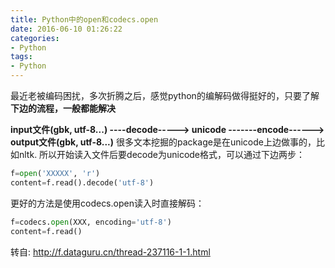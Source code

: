 ```yaml
---
title: Python中的open和codecs.open
date: 2016-06-10 01:26:22
categories: 
- Python
tags: 
- Python
---
```


最近老被编码困扰，多次折腾之后，感觉python的编解码做得挺好的，只要了解**下边的流程，一般都能解决**

**input文件(gbk, utf-8...)   ----decode----->   unicode  -------encode------> output文件(gbk, utf-8...)**
很多文本挖掘的package是在unicode上边做事的，比如nltk. 所以开始读入文件后要decode为unicode格式，可以通过下边两步：
```python
f=open('XXXXX', 'r')
content=f.read().decode('utf-8')
```

更好的方法是使用codecs.open读入时直接解码：
```python
f=codecs.open(XXX, encoding='utf-8')
content=f.read()
```


转自: http://f.dataguru.cn/thread-237116-1-1.html